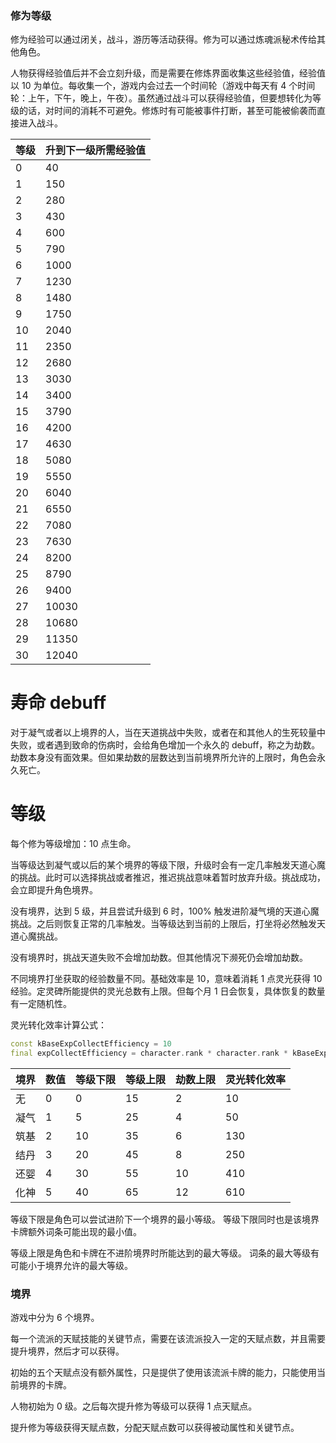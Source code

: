 ### 修为等级

修为经验可以通过闭关，战斗，游历等活动获得。修为可以通过炼魂派秘术传给其他角色。

人物获得经验值后并不会立刻升级，而是需要在修炼界面收集这些经验值，经验值以 10 为单位。每收集一个，游戏内会过去一个时间轮（游戏中每天有 4 个时间轮：上午，下午，晚上，午夜）。虽然通过战斗可以获得经验值，但要想转化为等级的话，对时间的消耗不可避免。修炼时有可能被事件打断，甚至可能被偷袭而直接进入战斗。

| 等级 | 升到下一级所需经验值 |
| ---- | -------------------- |
| 0    | 40                   |
| 1    | 150                  |
| 2    | 280                  |
| 3    | 430                  |
| 4    | 600                  |
| 5    | 790                  |
| 6    | 1000                 |
| 7    | 1230                 |
| 8    | 1480                 |
| 9    | 1750                 |
| 10   | 2040                 |
| 11   | 2350                 |
| 12   | 2680                 |
| 13   | 3030                 |
| 14   | 3400                 |
| 15   | 3790                 |
| 16   | 4200                 |
| 17   | 4630                 |
| 18   | 5080                 |
| 19   | 5550                 |
| 20   | 6040                 |
| 21   | 6550                 |
| 22   | 7080                 |
| 23   | 7630                 |
| 24   | 8200                 |
| 25   | 8790                 |
| 26   | 9400                 |
| 27   | 10030                |
| 28   | 10680                |
| 29   | 11350                |
| 30   | 12040                |

# 寿命 debuff

对于凝气或者以上境界的人，当在天道挑战中失败，或者在和其他人的生死较量中失败，或者遇到致命的伤病时，会给角色增加一个永久的 debuff，称之为劫数。劫数本身没有面效果。但如果劫数的层数达到当前境界所允许的上限时，角色会永久死亡。

# 等级

每个修为等级增加：10 点生命。

当等级达到凝气或以后的某个境界的等级下限，升级时会有一定几率触发天道心魔的挑战。此时可以选择挑战或者推迟，推迟挑战意味着暂时放弃升级。挑战成功，会立即提升角色境界。

没有境界，达到 5 级，并且尝试升级到 6 时，100% 触发进阶凝气境的天道心魔挑战。之后则恢复正常的几率触发。当等级达到当前的上限后，打坐将必然触发天道心魔挑战。

没有境界时，挑战天道失败不会增加劫数。但其他情况下濒死仍会增加劫数。

不同境界打坐获取的经验数量不同。基础效率是 10，意味着消耗 1 点灵光获得 10 经验。定灵碑所能提供的灵光总数有上限。但每个月 1 日会恢复，具体恢复的数量有一定随机性。

灵光转化效率计算公式：

```dart
const kBaseExpCollectEfficiency = 10
final expCollectEfficiency = character.rank * character.rank * kBaseExpCollectEfficiency + (character.rank + 1) * (character.rank + 1) * kBaseExpCollectEfficiency
```

| 境界 | 数值 | 等级下限 | 等级上限 | 劫数上限 | 灵光转化效率 |
| ---- | ---- | -------- | -------- | -------- | ------------ |
| 无   | 0    | 0        | 15       | 2        | 10           |
| 凝气 | 1    | 5        | 25       | 4        | 50           |
| 筑基 | 2    | 10       | 35       | 6        | 130          |
| 结丹 | 3    | 20       | 45       | 8        | 250          |
| 还婴 | 4    | 30       | 55       | 10       | 410          |
| 化神 | 5    | 40       | 65       | 12       | 610          |

等级下限是角色可以尝试进阶下一个境界的最小等级。
等级下限同时也是该境界卡牌额外词条可能出现的最小值。

等级上限是角色和卡牌在不进阶境界时所能达到的最大等级。
词条的最大等级有可能小于境界允许的最大等级。

### 境界

游戏中分为 6 个境界。

每一个流派的天赋技能的关键节点，需要在该流派投入一定的天赋点数，并且需要提升境界，然后才可以获得。

初始的五个天赋点没有额外属性，只是提供了使用该流派卡牌的能力，只能使用当前境界的卡牌。

人物初始为 0 级。之后每次提升修为等级可以获得 1 点天赋点。

提升修为等级获得天赋点数，分配天赋点数可以获得被动属性和关键节点。

